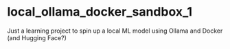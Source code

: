 # local_ollama_docker_sandbox_1
Just a learning project to spin up a local ML model using Ollama and Docker (and Hugging Face?)
